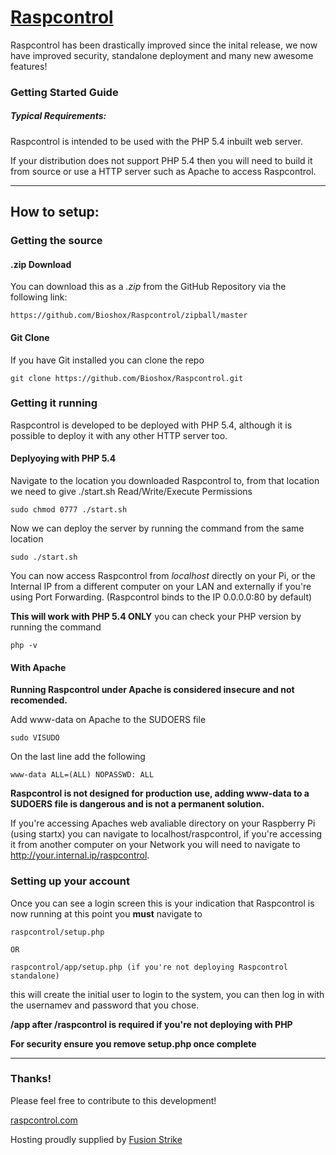 # [Raspcontrol](http://raspcontrol.com)

Raspcontrol has been drastically improved since the inital release, we now have improved security, standalone deployment and many new awesome features!

### Getting Started Guide
##### Typical Requirements:

Raspcontrol is intended to be used with the PHP 5.4 inbuilt web server.

If your distribution does not support PHP 5.4 then you will need to build it from source or use a HTTP server such as Apache to access Raspcontrol.


***

## How to setup:

### Getting the source

#### .zip Download

You can download this as a _.zip_ from the GitHub Repository via the following link: 

	https://github.com/Bioshox/Raspcontrol/zipball/master
		
#### Git Clone

If you have Git installed you can clone the repo

	git clone https://github.com/Bioshox/Raspcontrol.git

### Getting it running

Raspcontrol is developed to be deployed with PHP 5.4, although it is possible to deploy it with any other HTTP server too.

#### Deplyoying with PHP 5.4

Navigate to the location you downloaded Raspcontrol to, from that location we need to give ./start.sh Read/Write/Execute Permissions

	sudo chmod 0777 ./start.sh
	
Now we can deploy the server by running the command from the same location
	
	sudo ./start.sh
	
You can now access Raspcontrol from _localhost_ directly on your Pi, or the Internal IP from a different computer on your LAN and externally if you're using Port Forwarding. (Raspcontrol binds to the IP 0.0.0.0:80 by default)

__This will work with PHP 5.4 ONLY__ you can check your PHP version by running the command
	
	php -v
	
#### With Apache

__Running Raspcontrol under Apache is considered insecure and not recomended.__

Add www-data on Apache to the SUDOERS file

	sudo VISUDO

On the last line add the following

	www-data ALL=(ALL) NOPASSWD: ALL
	
__Raspcontrol is not designed for production use, adding www-data to a SUDOERS file is dangerous and is not a permanent solution.__
		
If you're accessing Apaches web avaliable directory on your Raspberry Pi (using startx) you can navigate to localhost/raspcontrol, if you're accessing it from another computer on your Network you will need to navigate to http://your.internal.ip/raspcontrol.

### Setting up your account
				
Once you can see a login screen this is your indication that Raspcontrol is now running at this point you __must__ navigate to 

	raspcontrol/setup.php 
	
	OR
	
	raspcontrol/app/setup.php (if you're not deploying Raspcontrol standalone)

this will create the initial user to login to the system, you can then log in with the usernamev and password that you chose.

__/app after /raspcontrol is required if you're not deploying with PHP__


__For security ensure you remove setup.php once complete__

***	
		
### Thanks!

Please feel free to contribute to this development!

[raspcontrol.com](http://raspcontrol.com)

Hosting proudly supplied by [Fusion Strike](http://fusionstrike.com)
